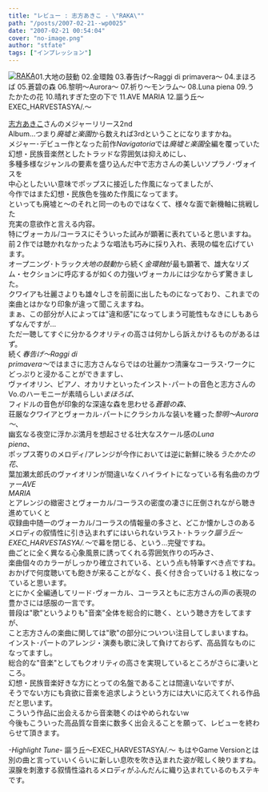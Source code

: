 ```yaml
---
title: "レビュー : 志方あきこ - \"RAKA\""
path: "/posts/2007-02-21--wp0025"
date: "2007-02-21 00:54:04"
cover: "no-image.png"
author: "stfate"
tags: ["インプレッション"]
---
```


<style type="text/css">
<!--
p {white-space: pre-wrap};
-->
</style>

<div class="amazon" style="float:left; (margin-left:5px;margin-right:5px;border:0px;)"><a href="http://www.amazon.co.jp/gp/product/B000HEZ2XE%3ftag=invisibleair-22%26link_code=xm2%26camp=2025%26dev-t=0ZZ51W51PSHKTDFA9002" target="_blank"><img src="http://images-jp.amazon.com/images/P/B000HEZ2XE.09.MZZZZZZZ.jpg" alt="RAKA" class="amazon_pict" /></a>
</div><div class="tracklist">01.大地の鼓動
02.金環蝕
03.春告げ～Raggi di primavera～
04.まほろば
05.蒼碧の森
06.黎明～Aurora～
07.祈り～モンラム～
08.Luna piena
09.うたかたの花
10.晴れすぎた空の下で
11.AVE MARIA
<span class="red">12.謳う丘～EXEC_HARVESTASYA/.～</span></div><div class="entry_clear"></div>

<!--more-->
<a href="http://www.vagrancy.jp/" target="_blank">志方あきこ</a>さんのメジャーリリース2nd Album…つまり<em>廃墟と楽園</em>から数えれば3rdということになりますかね。
メジャー･デビュー作となった前作<em>Navigatoria</em>では<em>廃墟と楽園</em>全編を覆っていた幻想・民族音楽然としたトラッドな雰囲気は抑えめにし、
多種多様なジャンルの要素を盛り込んだ中で志方さんの美しいソプラノ･ヴォイスを
中心としたいい意味でポップスに接近した作風になってましたが、
今作ではまた幻想・民族色を強めた作風になってます。
といっても廃墟と～のそれと同一のものではなくて、様々な面で新機軸に挑戦した
充実の意欲作と言える内容。
特にヴォーカル/コーラスにそういった試みが顕著に表れていると思いますね。
前２作では聴かれなかったような唱法も巧みに採り入れ、表現の幅を広げています。
オープニング･トラック<em>大地の鼓動</em>から続く<em>金環蝕</em>が最も顕著で、雄大なリズム・セクションに呼応するが如くの力強いヴォーカルには少なからず驚きました。
クワイアも壮麗さよりも雄々しさを前面に出したものになっており、これまでの楽曲とはかなり印象が違って聞こえますね。
まぁ、この部分が人によっては"違和感"になってしまう可能性もなきにしもあらずなんですが…
ただ一聴してすぐに分かるクオリティの高さは何かしら訴えかけるものがあるはず。
続く<em>春告げ～Raggi di primavera～</em>ではまさに志方さんならではの壮麗かつ清廉なコーラス･ワークにどっぷりと浸かることができますし、
ヴァイオリン、ピアノ、オカリナといったインスト･パートの音色と志方さんのVo.のハーモニーが素晴らしい<em>まほろば</em>、
フィドルの音色が印象的な深遠な森を思わせる<em>蒼碧の森</em>、
荘厳なクワイアとヴォーカル･パートにクラシカルな装いを纏った<em>黎明～Aurora～</em>、
幽玄なる夜空に浮かぶ満月を想起させる壮大なスケール感の<em>Luna piena</em>、
ポップス寄りのメロディ/アレンジが今作においては逆に新鮮に映る<em>うたかたの花</em>、
葉加瀬太郎氏のヴァイオリンが間違いなくハイライトになっている有名曲のカヴァー<em>AVE MARIA</em>
とアレンジの緻密さとヴォーカル/コーラスの密度の凄さに圧倒されながら聴き進めていくと
収録曲中随一のヴォーカル/コーラスの情報量の多さと、どこか懐かしさのあるメロディの叙情性に引き込まれずにはいられないラスト･トラック<em>謳う丘～EXEC_HARVESTASYA/.～</em>で幕を閉じる、という…完璧ですね。
曲ごとに全く異なる心象風景に誘ってくれる雰囲気作りの巧みさ、
楽曲個々のカラーがしっかり確立されている、という点も特筆すべき点ですね。
おかげで何度聴いても飽きが来ることがなく、長く付き合っていける１枚になっていると思います。
とにかく全編通してリード･ヴォーカル、コーラスともに志方さんの声の表現の豊かさには感服の一言です。
普段は"歌"というよりも"音楽"全体を総合的に聴く、という聴き方をしてますが、
こと志方さんの楽曲に関しては"歌"の部分についつい注目してしまいますね。
インスト･パートのアレンジ・演奏も歌に決して負けておらず、高品質なものになってますし。
総合的な"音楽"としてもクオリティの高さを実現しているところがさらに凄いところ。
幻想・民族音楽好きな方にとっての名盤であることは間違いないですが、
そうでない方にも貪欲に音楽を追求しようという方には大いに応えてくれる作品だと思います。
こういう作品に出会えるから音楽聴くのはやめられないw
今後もこういった高品質な音楽に数多く出会えることを願って、レビューを終わらせて頂きます。
<div class="highlight"><em>-Highlight Tune-</em>
<span class="red">謳う丘～EXEC_HARVESTASYA/.～</span>
もはやGame Versionとは別の曲と言っていいくらいに新しい息吹を吹き込まれた姿が眩しく映りますね。
涙腺を刺激する叙情性溢れるメロディがふんだんに織り込まれているのもステキです。</div>
